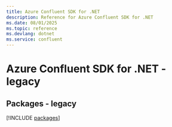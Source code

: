```yaml
---
title: Azure Confluent SDK for .NET
description: Reference for Azure Confluent SDK for .NET
ms.date: 08/01/2025
ms.topic: reference
ms.devlang: dotnet
ms.service: confluent
---
```

# Azure Confluent SDK for .NET - legacy
## Packages - legacy
[!INCLUDE [packages](confluent-index.md)]